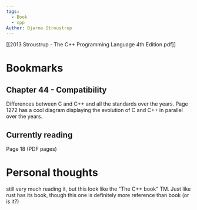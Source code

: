 ```yaml
---
tags:
  - Book
  - cpp
Author: Bjarne Stroustrup
---
```

[[2013 Stroustrup - The C++ Programming Language 4th Edition.pdf]]

# Bookmarks

## Chapter 44 - Compatibility
Differences between C and C++ and all the standards over the years.
Page 1272 has a cool diagram displaying the evolution of C and C++ in parallel over the years.
## Currently reading
Page 18 (PDF pages)
# Personal thoughts
still very much reading it, but this look like the "The C++ book" TM. Just like rust has its book, though this one is definitely more reference than book (or is it?)